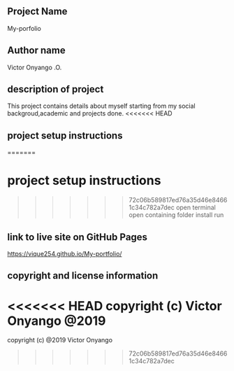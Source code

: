 ## Project Name
My-porfolio
## Author name
Victor Onyango .O.
## description of project
This project contains details about myself starting from my social backgroud,academic and projects done.
<<<<<<< HEAD
## project setup instructions
=======
# project setup instructions
>>>>>>> 72c06b589817ed76a35d46e84661c34c782a7dec
open terminal
open containing folder
install
run

## link to live site on GitHub Pages
https://vique254.github.io/My-portfolio/
## copyright and license information
<<<<<<< HEAD
copyright (c) Victor Onyango  @2019
=======
copyright (c) @2019 Victor Onyango  
>>>>>>> 72c06b589817ed76a35d46e84661c34c782a7dec
